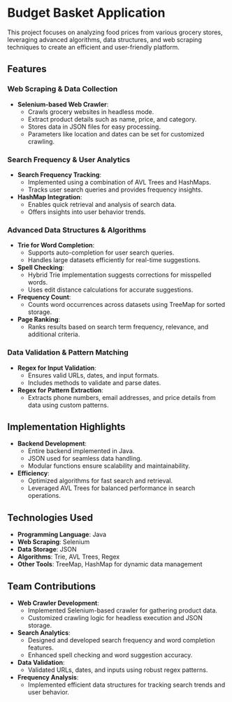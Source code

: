 # Budget Basket Application

This project focuses on analyzing food prices from various grocery stores, leveraging advanced algorithms, data structures, and web scraping techniques to create an efficient and user-friendly platform.

## Features

### Web Scraping & Data Collection
- **Selenium-based Web Crawler**:
  - Crawls grocery websites in headless mode.
  - Extract product details such as name, price, and category.
  - Stores data in JSON files for easy processing.
  - Parameters like location and dates can be set for customized crawling.

### Search Frequency & User Analytics
- **Search Frequency Tracking**:
  - Implemented using a combination of AVL Trees and HashMaps.
  - Tracks user search queries and provides frequency insights.
- **HashMap Integration**:
  - Enables quick retrieval and analysis of search data.
  - Offers insights into user behavior trends.

### Advanced Data Structures & Algorithms
- **Trie for Word Completion**:
  - Supports auto-completion for user search queries.
  - Handles large datasets efficiently for real-time suggestions.
- **Spell Checking**:
  - Hybrid Trie implementation suggests corrections for misspelled words.
  - Uses edit distance calculations for accurate suggestions.
- **Frequency Count**:
  - Counts word occurrences across datasets using TreeMap for sorted storage.
- **Page Ranking**:
  - Ranks results based on search term frequency, relevance, and additional criteria.

### Data Validation & Pattern Matching
- **Regex for Input Validation**:
  - Ensures valid URLs, dates, and input formats.
  - Includes methods to validate and parse dates.
- **Regex for Pattern Extraction**:
  - Extracts phone numbers, email addresses, and price details from data using custom patterns.

## Implementation Highlights
- **Backend Development**:
  - Entire backend implemented in Java.
  - JSON used for seamless data handling.
  - Modular functions ensure scalability and maintainability.
- **Efficiency**:
  - Optimized algorithms for fast search and retrieval.
  - Leveraged AVL Trees for balanced performance in search operations.

## Technologies Used
- **Programming Language**: Java
- **Web Scraping**: Selenium
- **Data Storage**: JSON
- **Algorithms**: Trie, AVL Trees, Regex
- **Other Tools**: TreeMap, HashMap for dynamic data management

## Team Contributions
- **Web Crawler Development**:
  - Implemented Selenium-based crawler for gathering product data.
  - Customized crawling logic for headless execution and JSON storage.
- **Search Analytics**:
  - Designed and developed search frequency and word completion features.
  - Enhanced spell checking and word suggestion accuracy.
- **Data Validation**:
  - Validated URLs, dates, and inputs using robust regex patterns.
- **Frequency Analysis**:
  - Implemented efficient data structures for tracking search trends and user behavior.
